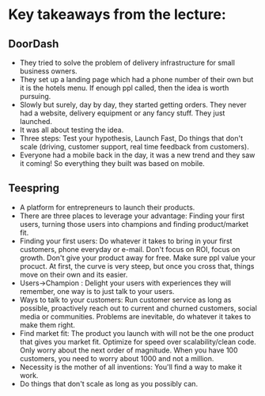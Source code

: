 # Key takeaways from the lecture: 
## DoorDash
- They tried to solve the problem of delivery infrastructure for small business owners.
- They set up a landing page which had a phone number of their own but it is the hotels menu. If enough ppl called, then the idea is worth pursuing.
- Slowly but surely, day by day, they started getting orders. They never had a website, delivery equipment or any fancy stuff. They just launched.
- It was all about testing the idea.
- Three steps: Test your hypothesis, Launch Fast, Do things that don't scale (driving, customer support, real time feedback from customers).
- Everyone had a mobile back in the day, it was a new trend and they saw it coming! So everything they built was based on mobile.
## Teespring
- A platform for entrepreneurs to launch their products.
- There are three places to leverage your advantage: Finding your first users, turning those users into champions and finding product/market fit.
- Finding your first users: Do whatever it takes to bring in your first customers, phone everyday or e-mail. Don't focus on ROI, focus on growth. Don't give your product away for free. Make sure ppl value your procuct. At first, the curve is very steep, but once you cross that, things move on their own and its easier.
- Users->Champion : Delight your users with experiences they will remember, one way is to just talk to your users.
- Ways to talk to your customers: Run customer service as long as possible, proactively reach out to current and churned customers, social media or communities. Problems are inevitable, do whatever it takes to make them right.
- Find market fit: The product you launch with will not be the one product that gives you market fit. Optimize for speed over scalability/clean code. Only worry about the next order of magnitude. When you have 100 customers, you need to worry about 1000 and not a million.
- Necessity is the mother of all inventions: You'll find a way to make it work.
- Do things that don't scale as long as you possibly can.
